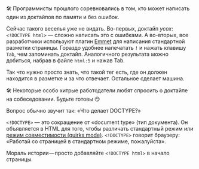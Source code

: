 🛠 Программисты прошлого соревновались в том, кто может написать один из доктайпов по памяти и без ошибок.

Сейчас такого веселья уже не видать. Во-первых, доктайп <i>усох</i>: `<!DOCTYPE html>` — сложно написать это с ошибками. А во-вторых, все разработчики используют плагин [Emmet](https://emmet.io/) для написания стандартной разметки страницы. Гораздо удобнее напечатать `!` и нажать клавишу `Tab`, чем запоминать доктайп. Аналогичного результата можно добиться, набрав в файле `html:5` и нажав Tab.

Так что нужно просто знать, что такой тег есть, где он должен находится в разметке и за что отвечает. Остальное сделает машина.

🛠 Некоторые особо хитрые работодатели любят спросить о доктайпе на собеседовании. Будьте готовы 😏

Вопрос обычно звучит так: «Что делает DOCTYPE?»

`<!DOCTYPE>` — это сокращение от «document type» (тип документа). Он объявляется в HTML для того, чтобы различать стандартный режим или [режим совместимости (quirks mode)](https://quirks.spec.whatwg.org/#history). `<!DOCTYPE>` говорит браузеру: «Работай со страницей в стандартном режиме, пожалуйста».

Мораль истории — просто добавляйте `<!DOCTYPE html>` в начало страницы.
